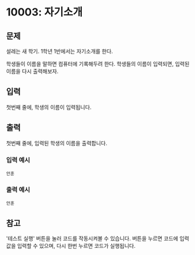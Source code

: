 # 10003: 자기소개

## 문제
설레는 새 학기. 1학년 1반에서는 자기소개를 한다.

학생들이 이름을 말하면 컴퓨터에 기록해두려 한다. 학생들의 이름이 입력되면, 입력된 이름을 다시 출력해보자.

## 입력
첫번째 줄에, 학생의 이름이 입력됩니다.

## 출력
첫번째 줄에, 입력된 학생의 이름을 출력합니다.

### 입력 예시
```
안훈
```

### 출력 예시
```
안훈
```

## 참고
'테스트 실행' 버튼을 눌러 코드를 작동시켜볼 수 있습니다. 버튼을 누르면 코드에 입력값을 입력할 수 있으며, 다시 한번 누르면 코드가 실행됩니다.
